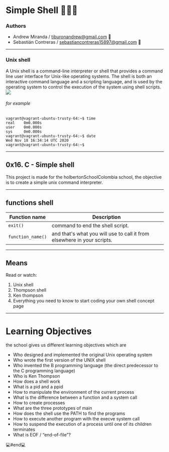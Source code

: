 # Simple Shell 👨🏻‍💻
### Authors

- Andrew Miranda / tiburonandrew@gmail.com 📧
- Sebastián Contreras / sebastiancontreras15897@gmail.com 📧

------------
### Unix shell
A Unix shell is a command-line interpreter or shell that provides a command line user interface for Unix-like operating systems. The shell is both an interactive command language and a scripting language, and is used by the operating system to control the execution of the system using shell scripts.
![](https://hipertextual.com/files/2015/03/terminal-linux.jpg)
###### for example 
       
    
    vagrant@vagrant-ubuntu-trusty-64:~$ time
	real    0m0.000s
    user    0m0.000s
    sys     0m0.000s
    vagrant@vagrant-ubuntu-trusty-64:~$ date
    Wed Nov 18 16:34:14 UTC 2020
    vagrant@vagrant-ubuntu-trusty-64:~$



------------



## 0x16. C - Simple shell
This project is made for the holbertonSchoolColombia school, the objective is to create a simple unix command interpreter.

------------
## functions shell
| Function name | Description                    |
| ------------- | ------------------------------ |
| `exit()`      | command to end the shell script.|
| `function_name()`|and that's what you will use to call it from elsewhere in your scripts.|
------------
## Means
Read or watch:
1. Unix shell
2. Thompson shell
3. Ken thompson
4. Everything you need to know to start coding your own shell concept page

------------
# Learning Objectives
the school gives us different learning objectives which are
- Who designed and implemented the original Unix operating system
- Who wrote the first version of the UNIX shell
- Who invented the B programming language (the direct predecessor to the C programming language)
- Who is Ken Thompson
- How does a shell work
- What is a pid and a ppid
- How to manipulate the environment of the current process
- What is the difference between a function and a system call
- How to create processes
- What are the three prototypes of main
- How does the shell use the PATH to find the programs
- How to execute another program with the execve system call
- How to suspend the execution of a process until one of its children terminates
- What is EOF / “end-of-file”?


💻#end💻
